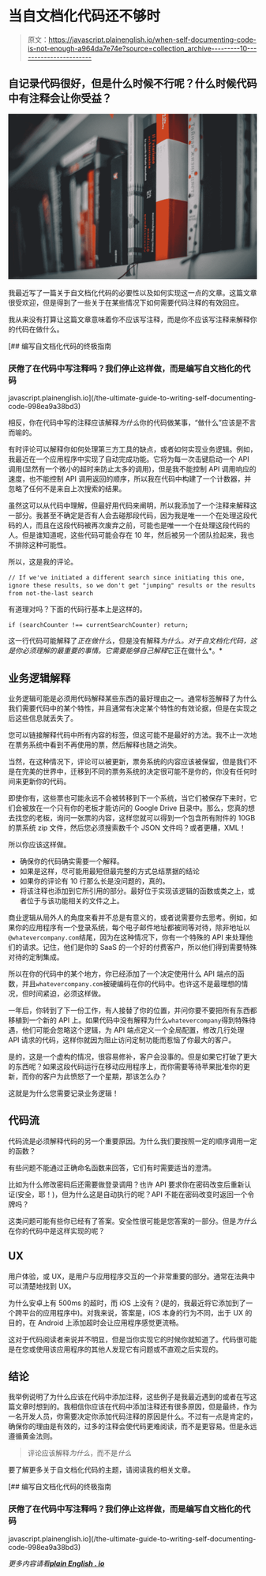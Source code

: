# 当自文档化代码还不够时

> 原文：<https://javascript.plainenglish.io/when-self-documenting-code-is-not-enough-a964da7e74e?source=collection_archive---------10----------------------->

## 自记录代码很好，但是什么时候不行呢？什么时候代码中有注释会让你受益？

![](img/aac8b8172e464e804c59cbddf8d75527.png)

我最近写了一篇关于自文档化代码的必要性以及如何实现这一点的文章。这篇文章很受欢迎，但是得到了一些关于在某些情况下如何需要代码注释的有效回应。

我从来没有打算让这篇文章意味着你不应该写注释，而是你不应该写注释来解释你的代码在做什么。

[](/the-ultimate-guide-to-writing-self-documenting-code-998ea9a38bd3) [## 编写自文档化代码的终极指南

### 厌倦了在代码中写注释吗？我们停止这样做，而是编写自文档化的代码

javascript.plainenglish.io](/the-ultimate-guide-to-writing-self-documenting-code-998ea9a38bd3) 

相反，你在代码中写的注释应该解释*为什么*你的代码做某事，“做什么”应该是不言而喻的。

有时评论可以解释你如何处理第三方工具的缺点，或者如何实现业务逻辑。例如，我最近在一个应用程序中实现了自动完成功能。它将为每一次击键启动一个 API 调用(显然有一个微小的超时来防止太多的调用)，但是我不能控制 API 调用响应的速度，也不能控制 API 调用返回的顺序，所以我在代码中构建了一个计数器，并忽略了任何不是来自上次搜索的结果。

虽然这可以从代码中理解，但最好用代码来阐明，所以我添加了一个注释来解释这一部分。我甚至不确定是否有人会去碰那段代码，因为我是唯一一个在处理这段代码的人，而且在这段代码被再次废弃之前，可能也是唯一一个在处理这段代码的人。但是谁知道呢，这些代码可能会存在 10 年，然后被另一个团队捡起来，我也不排除这种可能性。

所以，这是我的评论。

```
// If we've initiated a different search since initiating this one, ignore these results, so we don't get "jumping" results or the results from not-the-last search
```

有道理对吗？下面的代码行基本上是这样的。

```
if (searchCounter !== currentSearchCounter) return;
```

这一行代码可能解释了*正在做什么*，但是没有解释*为什么。对于自文档化代码，这是你必须理解的最重要的事情。它需要能够自己解释*它正在做什么*。*

## 业务逻辑解释

业务逻辑可能是必须用代码解释某些东西的最好理由之一。通常标签解释了为什么我们需要代码中的某个特性，并且通常有决定某个特性的有效论据，但是在实现之后这些信息就丢失了。

您可以链接解释代码中所有内容的标签，但这可能不是最好的方法。我不止一次地在票务系统中看到不再使用的票，然后解释也随之消失。

当然，在这种情况下，评论可以被更新，票务系统的内容应该被保留，但是我们不是在完美的世界中，迁移到不同的票务系统的决定很可能不是你的，你没有任何时间来更新你的代码。

即使你有，这些票也可能永远不会被转移到下一个系统，当它们被保存下来时，它们会被放在一个只有你的老板才能访问的 Google Drive 目录中。那么，您真的想去找您的老板，询问一张票的内容，这样您就可以得到一个包含所有附件的 10GB 的票系统 zip 文件，然后您必须搜索数千个 JSON 文件吗？或者更糟，XML！

所以你应该这样做。

*   确保你的代码确实需要一个解释。
*   如果是这样，尽可能用最短但最完整的方式总结票据的结论
*   如果你的评论有 10 行那么长是没问题的，真的。
*   将该注释也添加到它所引用的部分。最好位于实现该逻辑的函数或类之上，或者位于与该功能相关的文件之上。

商业逻辑从局外人的角度来看并不总是有意义的，或者说需要你去思考。例如，如果你的应用程序有一个登录系统，每个电子邮件地址都被同等对待，除非地址以`@whatevercompany.com`结尾，因为在这种情况下，你有一个特殊的 API 来处理他们的请求。记住，他们是你的 SaaS 的一个好的付费客户，所以他们得到需要特殊对待的定制集成。

所以在你的代码中的某个地方，你已经添加了一个决定使用什么 API 端点的函数，并且`whatevercompany.com`被硬编码在你的代码中。也许这不是最理想的情况，但时间紧迫，必须这样做。

一年后，你转到了下一份工作，有人接替了你的位置，并问你要不要把所有东西都移植到一个新的 API 上。如果代码中没有解释为什么`whatevercompany`得到特殊待遇，他们可能会忽略这个逻辑，为 API 端点定义一个全局配置，修改几行处理 API 请求的代码，这样你就因为阻止访问定制功能而惹恼了你最大的客户。

是的，这是一个虚构的情况，很容易修补，客户会没事的。但是如果它打破了更大的东西呢？如果这段代码运行在移动应用程序上，而你需要等待苹果批准你的更新，而你的客户为此愤怒了一个星期，那该怎么办？

这就是为什么您需要记录业务逻辑！

## 代码流

代码流是必须解释代码的另一个重要原因。为什么我们要按照一定的顺序调用一定的函数？

有些问题不能通过正确命名函数来回答，它们有时需要适当的澄清。

比如为什么修改密码后还需要做登录调用？也许 API 要求你在密码改变后重新认证(安全，耶！)，但为什么这是自动执行的呢？API 不能在密码改变时返回一个令牌吗？

这类问题可能有些你已经有了答案。安全性很可能是您答案的一部分。但是*为什么*在你的代码中是这样实现的呢？

## UX

用户体验，或 UX，是用户与应用程序交互的一个非常重要的部分。通常在法典中可以清楚地找到 UX。

为什么安卓上有 500ms 的超时，而 iOS 上没有？(是的，我最近将它添加到了一个跨平台的应用程序中)。对我来说，答案是，iOS 本身的行为不同，出于 UX 的目的，在 Android 上添加超时会让应用程序感觉更流畅。

这对于代码阅读者来说并不明显，但是当你实现它的时候你就知道了。代码很可能是在您或使用该应用程序的其他人发现它有问题或不直观之后实现的。

## 结论

我举例说明了为什么应该在代码中添加注释，这些例子是我最近遇到的或者在写这篇文章时想到的。我相信你应该在代码中添加注释还有很多原因，但是最终，作为一名开发人员，你需要决定你添加代码注释的原因是什么。不过有一点是肯定的，确保你的理由是有效的，过多的注释会使代码更难阅读，而不是更容易。但是永远遵循黄金法则。

> 评论应该解释*为什么*，而不是*什么*

要了解更多关于自文档化代码的主题，请阅读我的相关文章。

[](/the-ultimate-guide-to-writing-self-documenting-code-998ea9a38bd3) [## 编写自文档化代码的终极指南

### 厌倦了在代码中写注释吗？我们停止这样做，而是编写自文档化的代码

javascript.plainenglish.io](/the-ultimate-guide-to-writing-self-documenting-code-998ea9a38bd3) 

*更多内容请看*[***plain English . io***](https://plainenglish.io/)